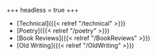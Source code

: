 +++
headless = true
+++

- [Technical]({{< relref "/technical" >}})
- [Poetry]({{< relref "/poetry" >}})
- [Book Reviews]({{< relref "/BookReviews" >}})
- [Old Writing]({{< relref "/OldWriting" >}})